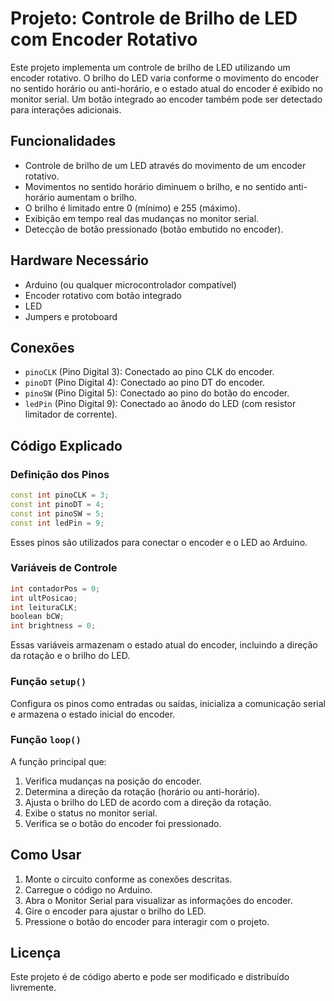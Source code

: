 # Projeto: Controle de Brilho de LED com Encoder Rotativo

Este projeto implementa um controle de brilho de LED utilizando um encoder rotativo. O brilho do LED varia conforme o movimento do encoder no sentido horário ou anti-horário, e o estado atual do encoder é exibido no monitor serial. Um botão integrado ao encoder também pode ser detectado para interações adicionais.

## Funcionalidades
- Controle de brilho de um LED através do movimento de um encoder rotativo.
- Movimentos no sentido horário diminuem o brilho, e no sentido anti-horário aumentam o brilho.
- O brilho é limitado entre 0 (mínimo) e 255 (máximo).
- Exibição em tempo real das mudanças no monitor serial.
- Detecção de botão pressionado (botão embutido no encoder).

## Hardware Necessário
- Arduino (ou qualquer microcontrolador compatível)
- Encoder rotativo com botão integrado
- LED
- Jumpers e protoboard

## Conexões
- `pinoCLK` (Pino Digital 3): Conectado ao pino CLK do encoder.
- `pinoDT` (Pino Digital 4): Conectado ao pino DT do encoder.
- `pinoSW` (Pino Digital 5): Conectado ao pino do botão do encoder.
- `ledPin` (Pino Digital 9): Conectado ao ânodo do LED (com resistor limitador de corrente).

## Código Explicado

### Definição dos Pinos
```cpp
const int pinoCLK = 3;
const int pinoDT = 4;
const int pinoSW = 5;
const int ledPin = 9;
```
Esses pinos são utilizados para conectar o encoder e o LED ao Arduino.

### Variáveis de Controle
```cpp
int contadorPos = 0;
int ultPosicao;
int leituraCLK;
boolean bCW;
int brightness = 0;
```
Essas variáveis armazenam o estado atual do encoder, incluindo a direção da rotação e o brilho do LED.

### Função `setup()`
Configura os pinos como entradas ou saídas, inicializa a comunicação serial e armazena o estado inicial do encoder.

### Função `loop()`
A função principal que:
1. Verifica mudanças na posição do encoder.
2. Determina a direção da rotação (horário ou anti-horário).
3. Ajusta o brilho do LED de acordo com a direção da rotação.
4. Exibe o status no monitor serial.
5. Verifica se o botão do encoder foi pressionado.

## Como Usar
1. Monte o circuito conforme as conexões descritas.
2. Carregue o código no Arduino.
3. Abra o Monitor Serial para visualizar as informações do encoder.
4. Gire o encoder para ajustar o brilho do LED.
5. Pressione o botão do encoder para interagir com o projeto.

## Licença
Este projeto é de código aberto e pode ser modificado e distribuído livremente.

